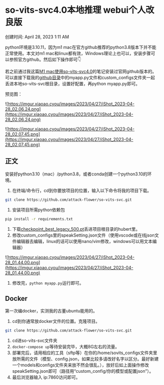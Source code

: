 # so-vits-svc4.0本地推理 webui个人改良版

创建时间: April 28, 2023 1:11 AM

python环境是3.10.11，因为m1 mac在官方github推荐的python3.8版本下并不能正常使用。本文对m1 mac和linux都有效，Windows理论上也可以，安装步骤可以参照官方github。然后如下操作即可👇

若之前通过我这篇[M1 mac使用so-vits-svc4.0](https://xiaoao.cyou/m1-mac%e4%bd%bf%e7%94%a8so-vits-svc-4-0/)的笔记安装过官网github版本的。可以直接下载我的[github目录](https://github.com/attack-flower/so-vits-svc)中的myapp.py文件和custom_configs文件夹一起丢进本地so-vits-svc根目录，设置好配置，再python myapp.py即可。

预览图：

![https://imgur.xiaoao.cyou/images/2023/04/27/iShot_2023-04-28_02.06.24.png](https://imgur.xiaoao.cyou/images/2023/04/27/iShot_2023-04-28_02.06.24.png)

![https://imgur.xiaoao.cyou/images/2023/04/27/iShot_2023-04-28_02.07.45.png](https://imgur.xiaoao.cyou/images/2023/04/27/iShot_2023-04-28_02.07.45.png)

## 正文

安装好python3.10（mac）/python3.8，或者conda创建一个python3.10的环境。

1. 在终端/命令行，cd到你要放项目的位置，输入以下命令将我的项目下载。

```bash
git clone https://github.com/attack-flower/so-vits-svc.git
```

1. 安装项目所需python依赖包

```bash
pip install -r requirements.txt
```

1. 下载[checkpoint_best_legacy_500.pt](https://ibm.ent.box.com/shared/static/z1wgl1stco8ffooyatzdwsqn2psd9lrr)丢进项目根目录的hubert里。
2. 修改custom_configs里的speakSetting.json文件（使用vscode或在线json文件编辑器去编辑，linux的话可以使用nano/vim修改，windows可以用文本编辑器）

![https://imgur.xiaoao.cyou/images/2023/04/27/iShot_2023-04-28_01.44.00.png](https://imgur.xiaoao.cyou/images/2023/04/27/iShot_2023-04-28_01.44.00.png)

1. 修改完，`python myapp.py`运行即可。

## Docker

第一次编docker，实测我的古董ubuntu能用的。

1. cd到你通常放docker文件的位置。克隆项目。

```bash
git clone https://github.com/attack-flower/so-vits-svc.git
```

1. cd进so-vits-svc文件夹
2. `docker-compose up`等待安装完毕，大概8G左右的流量。
3. 部署完后，请用相应的工具（sftp等）在你的/home/sovits_configs文件夹里放所需的文件（模型、config.json，如果比较多请改好名字以区分。最好新建一个models和configs文件夹来放不然会很乱。），放好后如上面操作修改speakSetting.json即可（路径用“custom_config/你的模型或配置json”）。
4. 最后浏览器输入 ip:7860访问即可。